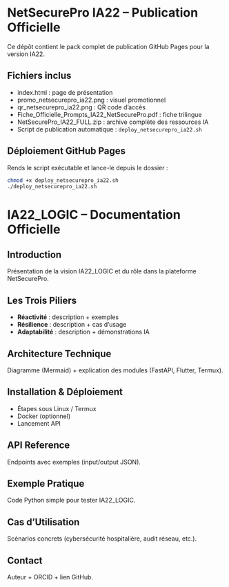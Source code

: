 # NetSecurePro IA22 – Publication Officielle

Ce dépôt contient le pack complet de publication GitHub Pages pour la version IA22.

## Fichiers inclus
- index.html : page de présentation
- promo_netsecurepro_ia22.png : visuel promotionnel
- qr_netsecurepro_ia22.png : QR code d’accès
- Fiche_Officielle_Prompts_IA22_NetSecurePro.pdf : fiche trilingue
- NetSecurePro_IA22_FULL.zip : archive complète des ressources IA
- Script de publication automatique : `deploy_netsecurepro_ia22.sh`

## Déploiement GitHub Pages
Rends le script exécutable et lance-le depuis le dossier :
```bash
chmod +x deploy_netsecurepro_ia22.sh
./deploy_netsecurepro_ia22.sh
```
# IA22_LOGIC – Documentation Officielle

## Introduction
Présentation de la vision IA22_LOGIC et du rôle dans la plateforme NetSecurePro.

## Les Trois Piliers
- **Réactivité** : description + exemples
- **Résilience** : description + cas d’usage
- **Adaptabilité** : description + démonstrations IA

## Architecture Technique
Diagramme (Mermaid) + explication des modules (FastAPI, Flutter, Termux).

## Installation & Déploiement
- Étapes sous Linux / Termux
- Docker (optionnel)
- Lancement API

## API Reference
Endpoints avec exemples (input/output JSON).

## Exemple Pratique
Code Python simple pour tester IA22_LOGIC.

## Cas d’Utilisation
Scénarios concrets (cybersécurité hospitalière, audit réseau, etc.).

## Contact
Auteur + ORCID + lien GitHub.